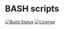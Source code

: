 # BASH scripts

[![Build Status](https://travis-ci.org/valentinsiryk/bash-scripts.svg?branch=master)](https://travis-ci.org/valentinsiryk/bash-scripts)
[![License](https://img.shields.io/github/license/valentinsiryk/bash-scripts.svg)](https://opensource.org/licenses/MIT)
